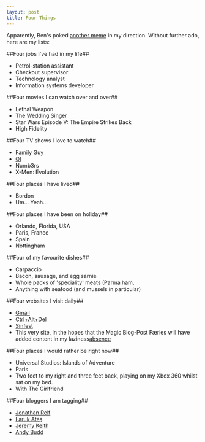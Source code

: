 ```yaml
---
layout: post
title: Four Things
---
```

Apparently, Ben's poked [another meme][Ben origin] in my direction.
Without further ado, here are my lists:

##Four jobs I've had in my life##
* Petrol-station assistant
* Checkout supervisor
* Technology analyst
* Information systems developer

##Four movies I can watch over and over##
* Lethal Weapon
* The Wedding Singer
* Star Wars Episode V: The Empire Strikes Back
* High Fidelity

##Four TV shows I love to watch##
* Family Guy
* [QI][]
* Numb3rs
* X-Men: Evolution

##Four places I have lived##
* Bordon
* Um... Yeah...

##Four places I have been on holiday##
* Orlando, Florida, USA
* Paris, France
* Spain
* Nottingham

##Four of my favourite dishes##
* Carpaccio
* Bacon, sausage, and egg sarnie
* Whole packs of 'speciality' meats (Parma ham, 
* Anything with seafood (and mussels in particular)

##Four websites I visit daily##
* [Gmail][]
* [Ctrl+Alt+Del][]
* [Sinfest][]
* This very site, in the hopes that the Magic Blog-Post Færies will
  have added content in my <del>laziness</del><ins>absence</ins>

##Four places I would rather be right now##
* Universal Studios: Islands of Adventure
* Paris
* Two feet to my right and three feet back, playing on my Xbox 360
  whilst sat on my bed.
* With The Girlfriend

##Four bloggers I am tagging##
* [Jonathan Relf][Jon]
* [Faruk Ateş][Faruk]
* [Jeremy Keith][Jeremy]
* [Andy Budd][Andy]

[Ben origin]: http://ben-ward.co.uk/journal/four-things/ "Ben Ward's Four Things"
[QI]: http://www.qi.com/tv/ "Quite Interesting TV show"
[Gmail]: http://mail.google.com/
[Ctrl+Alt+Del]: http://cad-comic.com/
[Sinfest]: http://sinfest.net/
[Jon]: http://mindthe.net/badger/
[Faruk]: http://kurafire.net/
[Jeremy]: http://adactio.com/journal/
[Andy]: http://andybudd.com/
